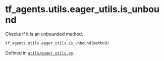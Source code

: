 <div itemscope itemtype="http://developers.google.com/ReferenceObject">
<meta itemprop="name" content="tf_agents.utils.eager_utils.is_unbound" />
<meta itemprop="path" content="Stable" />
</div>

# tf_agents.utils.eager_utils.is_unbound

Checks if it is an unbounded method.

``` python
tf_agents.utils.eager_utils.is_unbound(method)
```



Defined in [`utils/eager_utils.py`](https://github.com/tensorflow/agents/tree/master/tf_agents/utils/eager_utils.py).

<!-- Placeholder for "Used in" -->
